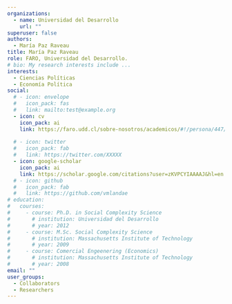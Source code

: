 ```yaml
---
organizations:
  - name: Universidad del Desarrollo
    url: ""
superuser: false
authors:
  - María Paz Raveau
title: María Paz Raveau
role: FARO, Universidad del Desarrollo.
# bio: My research interests include ...
interests:
  - Ciencias Políticas
  - Economía Política
social:
  # - icon: envelope
  #   icon_pack: fas
  #   link: mailto:test@example.org
  - icon: cv
    icon_pack: ai
    link: https://faro.udd.cl/sobre-nosotros/academicos/#!/persona/447/maria-paz-raveau-morales/
    
  # - icon: twitter
  #   icon_pack: fab
  #   link: https://twitter.com/XXXXX
  - icon: google-scholar
    icon_pack: ai
    link: https://scholar.google.com/citations?user=zKVPCYIAAAAJ&hl=en
  # - icon: github
  #   icon_pack: fab
  #   link: https://github.com/vmlandae
# education:
#   courses:
#     - course: Ph.D. in Social Complexity Science
#       # institution: Universidad del Desarrollo
#       # year: 2012
#     - course: M.Sc. Social Complexity Science
#       # institution: Massachusetts Institute of Technology
#       # year: 2009
#     - course: Comercial Engeenering (Economics)
#       # institution: Massachusetts Institute of Technology
#       # year: 2008
email: ""
user_groups:
  - Collaborators
  - Researchers
---
```

